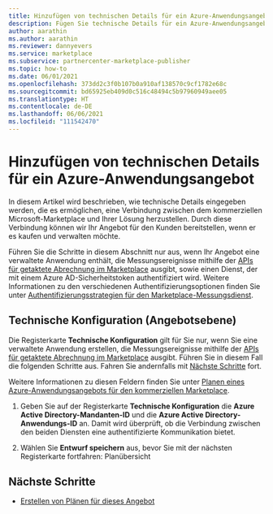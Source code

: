 ```yaml
---
title: Hinzufügen von technischen Details für ein Azure-Anwendungsangebot
description: Fügen Sie technische Details für ein Azure-Anwendungsangebot in Partner Center (Azure Marketplace) hinzu.
author: aarathin
ms.author: aarathin
ms.reviewer: dannyevers
ms.service: marketplace
ms.subservice: partnercenter-marketplace-publisher
ms.topic: how-to
ms.date: 06/01/2021
ms.openlocfilehash: 373dd2c3f0b107b0a910af138570c9cf1782e68c
ms.sourcegitcommit: bd65925eb409d0c516c48494c5b97960949aee05
ms.translationtype: HT
ms.contentlocale: de-DE
ms.lasthandoff: 06/06/2021
ms.locfileid: "111542470"
---
```

# <a name="add-technical-details-for-an-azure-application-offer"></a>Hinzufügen von technischen Details für ein Azure-Anwendungsangebot

In diesem Artikel wird beschrieben, wie technische Details eingegeben werden, die es ermöglichen, eine Verbindung zwischen dem kommerziellen Microsoft-Marketplace und Ihrer Lösung herzustellen. Durch diese Verbindung können wir Ihr Angebot für den Kunden bereitstellen, wenn er es kaufen und verwalten möchte.

Führen Sie die Schritte in diesem Abschnitt nur aus, wenn Ihr Angebot eine verwaltete Anwendung enthält, die Messungsereignisse mithilfe der [APIs für getaktete Abrechnung im Marketplace](marketplace-metering-service-apis.md) ausgibt, sowie einen Dienst, der mit einem Azure AD-Sicherheitstoken authentifiziert wird. Weitere Informationen zu den verschiedenen Authentifizierungsoptionen finden Sie unter [Authentifizierungsstrategien für den Marketplace-Messungsdienst](marketplace-metering-service-authentication.md).

## <a name="technical-configuration-offer-level"></a>Technische Konfiguration (Angebotsebene)

Die Registerkarte **Technische Konfiguration** gilt für Sie nur, wenn Sie eine verwaltete Anwendung erstellen, die Messungsereignisse mithilfe der [APIs für getaktete Abrechnung im Marketplace](marketplace-metering-service-apis.md) ausgibt. Führen Sie in diesem Fall die folgenden Schritte aus. Fahren Sie andernfalls mit [Nächste Schritte](#next-steps) fort. 

Weitere Informationen zu diesen Feldern finden Sie unter [Planen eines Azure-Anwendungsangebots für den kommerziellen Marketplace](plan-azure-application-offer.md#technical-configuration).

1. Geben Sie auf der Registerkarte **Technische Konfiguration** die **Azure Active Directory-Mandanten-ID** und die **Azure Active Directory-Anwendungs-ID** an. Damit wird überprüft, ob die Verbindung zwischen den beiden Diensten eine authentifizierte Kommunikation bietet.

1. Wählen Sie **Entwurf speichern** aus, bevor Sie mit der nächsten Registerkarte fortfahren: Planübersicht

## <a name="next-steps"></a>Nächste Schritte

- [Erstellen von Plänen für dieses Angebot](azure-app-plans.md)
